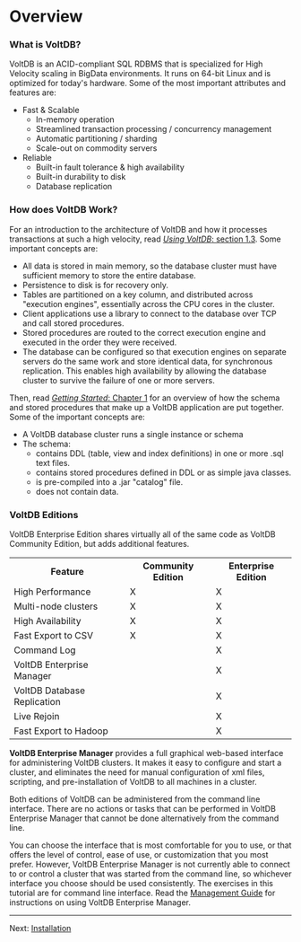 # Overview #

### What is VoltDB? ###
VoltDB is an ACID-compliant SQL RDBMS that is specialized for High Velocity scaling in BigData environments.  It runs on 64-bit Linux and is optimized for today's hardware.  Some of the most important attributes and features are:

- Fast & Scalable
    - In-memory operation
    - Streamlined transaction processing / concurrency management
    - Automatic partitioning / sharding
    - Scale-out on commodity servers
- Reliable
    - Built-in fault tolerance & high availability
    - Built-in durability to disk
    - Database replication

### How does VoltDB Work? ###
For an introduction to the architecture of VoltDB and how it processes transactions at such a high velocity, read [*Using VoltDB*: section 1.3](http://community.voltdb.com/docs/UsingVoltDB/IntroHowVoltDBWorks).  Some important concepts are:

- All data is stored in main memory, so the database cluster must have sufficient memory to store the entire database.
- Persistence to disk is for recovery only.
- Tables are partitioned on a key column, and distributed across "execution engines", essentially across the CPU cores in the cluster.
- Client applications use a library to connect to the database over TCP and call stored procedures.
- Stored procedures are routed to the correct execution engine and executed in the order they were received.
- The database can be configured so that execution engines on separate servers do the same work and store identical data, for synchronous replication.  This enables high availability by allowing the database cluster to survive the failure of one or more servers.

Then, read [*Getting Started*: Chapter 1](http://community.voltdb.com/docs/GettingStarted/IntroChap#HowVoltDBWorks) for an overview of how the schema and stored procedures that make up a VoltDB application are put together.  Some of the important concepts are:

- A VoltDB database cluster runs a single instance or schema
- The schema:
    - contains DDL (table, view and index definitions) in one or more .sql text files.
    - contains stored procedures defined in DDL or as simple java classes.
    - is pre-compiled into a .jar  "catalog" file.
    - does not contain data.

### VoltDB Editions ###

VoltDB Enterprise Edition shares virtually all of the same code as VoltDB Community Edition, but adds additional features.

<table>
  <tr>
      <th>Feature</th>
      <th>Community Edition</th>
      <th>Enterprise Edition</th>
  </tr>
  <tr>
      <td>High Performance</td>
      <td>X</td>
      <td>X</td>
  </tr>
  <tr>
      <td>Multi-node clusters</td>
      <td>X</td>
      <td>X</td>
  </tr>
  <tr>
      <td>High Availability</td>
      <td>X</td>
      <td>X</td>
  </tr>
  <tr>
      <td>Fast Export to CSV</td>
      <td>X</td>
      <td>X</td>
  </tr>
  <tr>
      <td>Command Log</td>
      <td></td>
      <td>X</td>
  </tr>
  <tr>
      <td>VoltDB Enterprise Manager</td>
      <td></td>
      <td>X</td>
  </tr>
  <tr>
      <td>VoltDB Database Replication</td>
      <td></td>
      <td>X</td>
  </tr>
  <tr>
      <td>Live Rejoin</td>
      <td></td>
      <td>X</td>
  </tr>
  <tr>
      <td>Fast Export to Hadoop</td>
      <td></td>
      <td>X</td>
  </tr>
</table>


**VoltDB Enterprise Manager** provides a full graphical web-based interface for administering VoltDB clusters.  It makes it easy to configure and start a cluster, and eliminates the need for manual configuration of xml files, scripting, and pre-installation of VoltDB to all machines in a cluster.

Both editions of VoltDB can be administered from the command line interface.  There are no actions or tasks that can be performed in VoltDB Enterprise Manager that cannot be done alternatively from the command line.  

You can choose the interface that is most comfortable for you to use, or that offers the level of control, ease of use, or customization that you most prefer.  However, VoltDB Enterprise Manager is not currently able to connect to or control a cluster that was started from the command line, so whichever interface you choose should be used consistently.  The exercises in this tutorial are for command line interface.  Read the [Management Guide](http://voltdb.com/docs/MgtGuide/) for instructions on using VoltDB Enterprise Manager.

-----------------------------------------------
Next: [Installation](at02_installation.md)
